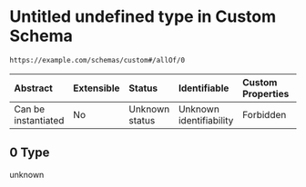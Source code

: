# Untitled undefined type in Custom Schema

```txt
https://example.com/schemas/custom#/allOf/0
```



| Abstract            | Extensible | Status         | Identifiable            | Custom Properties | Additional Properties | Access Restrictions | Defined In                                                                            |
| :------------------ | :--------- | :------------- | :---------------------- | :---------------- | :-------------------- | :------------------ | :------------------------------------------------------------------------------------ |
| Can be instantiated | No         | Unknown status | Unknown identifiability | Forbidden         | Allowed               | none                | [custom.schema.json*](../generated-schemas/custom.schema.json "open original schema") |

## 0 Type

unknown
